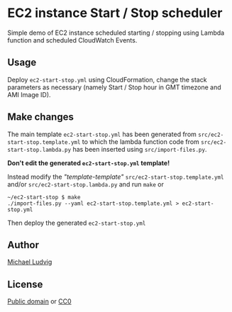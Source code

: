 EC2 instance Start / Stop scheduler
===================================

Simple demo of EC2 instance scheduled starting / stopping using Lambda function
and scheduled CloudWatch Events.

Usage
-----

Deploy `ec2-start-stop.yml` using CloudFormation, change the stack parameters
as necessary (namely Start / Stop hour in GMT timezone and AMI Image ID).

Make changes
------------

The main template `ec2-start-stop.yml` has been generated from `src/ec2-start-stop.template.yml`
to which the lambda function code from `src/ec2-start-stop.lambda.py` has been inserted using
`src/import-files.py`.

**Don't edit the generated `ec2-start-stop.yml` template!**

Instead modify the _"template-template"_ `src/ec2-start-stop.template.yml` and/or `src/ec2-start-stop.lambda.py`
and run `make` or

    ~/ec2-start-stop $ make
    ./import-files.py --yaml ec2-start-stop.template.yml > ec2-start-stop.yml

Then deploy the generated `ec2-start-stop.yml`

Author
------

[Michael Ludvig](https://aws.nz)

License
-------

[Public domain](https://creativecommons.org/share-your-work/public-domain/) or [CC0](https://creativecommons.org/share-your-work/public-domain/cc0/)

